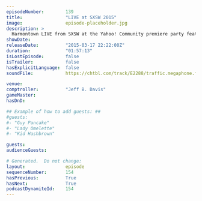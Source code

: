 ```yaml
---
episodeNumber:        139
title:                "LIVE at SXSW 2015"
image:                episode-placeholder.jpg
description: >
  Harmontown LIVE from SXSW at the Yahoo! Community premiere party feat. Chris McKenna and a very loud bar!
showDate:             
releaseDate:          "2015-03-17 22:22:00Z"
duration:             "01:57:13"
isLostEpisode:        false
isTrailer:            false
hasExplicitLanguage:  false
soundFile:            https://chtbl.com/track/E2288/traffic.megaphone.fm/STA5282100447.mp3?updated=1562022913

venue:                
comptroller:          "Jeff B. Davis"
gameMaster:           
hasDnD:               

## Example of how to add guests: ##
#guests:
#- "Guy Pancake"
#- "Lady Omelette"
#- "Kid Hashbrown"

guests:
audienceGuests:

# Generated.  Do not change:
layout:               episode
sequenceNumber:       154
hasPrevious:          True
hasNext:              True
podcastDynamiteId:    154
---
```


<!-- The episode description will be rendered here -->
<!-- Add your content below here -->


